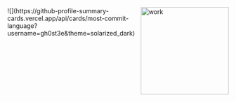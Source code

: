 <div style="width:100%;display:flex;justify-content: center"> 
  ![](https://github-profile-summary-cards.vercel.app/api/cards/most-commit-language?username=gh0st3e&theme=solarized_dark)
  
  <img src="https://i.gifer.com/origin/4c/4c7dc3d8a6dd24c8169b85d7e0fff5fd_w200.gif" alt="work" height="200"/>
</div>
